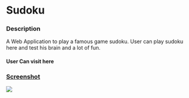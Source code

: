 <h1>Sudoku</h1>

<h3>Description</h3>

A Web Application to play a famous game sudoku. User can play sudoku here and test his brain and a lot of fun.

<h4>User Can visit here </h4>
<a href="https://friendly-narwhal-c19638.netlify.app/"</a>

<h3>Screenshot</h3>

<img src="https://user-images.githubusercontent.com/98902869/172220529-36d100b5-7894-4bfd-95a5-50993b5c33ec.png"/>

